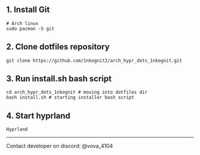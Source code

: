 ## 1. Install Git
```
# Arch linux
sudo pacman -S git
```

## 2. Сlone dotfiles repository
```
git clone https://github.com/1nkognit2/arch_hypr_dots_1nkognit.git
```

## 3. Run install.sh bash script
```
cd arch_hypr_dots_1nkognit # moving into dotfiles dir
bash install.sh # starting installer bash script
```

## 4. Start hyprland
```
Hyprland
```


<hr>

Contact developer on discord: @vova_4104